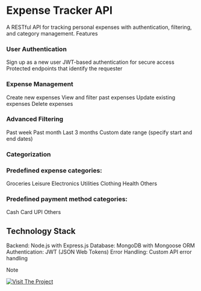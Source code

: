# Expense Tracker API

A RESTful API for tracking personal expenses with authentication, filtering, and category management.
Features

### User Authentication
Sign up as a new user
JWT-based authentication for secure access
Protected endpoints that identify the requester

### Expense Management
Create new expenses
View and filter past expenses
Update existing expenses
Delete expenses


### Advanced Filtering

Past week
Past month
Last 3 months
Custom date range (specify start and end dates)


### Categorization

### Predefined expense categories:
Groceries
Leisure
Electronics
Utilities
Clothing
Health
Others

### Predefined payment method categories:
Cash
Card
UPI
Others

## Technology Stack

Backend: Node.js with Express.js
Database: MongoDB with Mongoose ORM
Authentication: JWT (JSON Web Tokens)
Error Handling: Custom API error handling

>[!NOTE]
>[![Visit The Project](https://img.shields.io/badge/Visit%20The%20Project-blue)](https://roadmap.sh/projects/expense-tracker-api)


